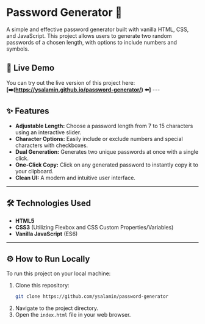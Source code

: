 # Password Generator 🔑

A simple and effective password generator built with vanilla HTML, CSS, and JavaScript. This project allows users to generate two random passwords of a chosen length, with options to include numbers and symbols.



## 🚀 Live Demo

You can try out the live version of this project here: 
**[➡️(https://ysalamin.github.io/password-generator/) ⬅️]** ---

## ✨ Features

-   **Adjustable Length:** Choose a password length from 7 to 15 characters using an interactive slider.
-   **Character Options:** Easily include or exclude numbers and special characters with checkboxes.
-   **Dual Generation:** Generates two unique passwords at once with a single click.
-   **One-Click Copy:** Click on any generated password to instantly copy it to your clipboard.
-   **Clean UI:** A modern and intuitive user interface.

---

## 🛠️ Technologies Used

-   **HTML5**
-   **CSS3** (Utilizing Flexbox and CSS Custom Properties/Variables)
-   **Vanilla JavaScript** (ES6)

---

## ⚙️ How to Run Locally

To run this project on your local machine:

1.  Clone this repository:
    ```bash
    git clone https://github.com/ysalamin/password-generator
    ```
2.  Navigate to the project directory.
3.  Open the `index.html` file in your web browser.
